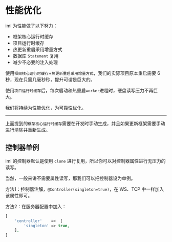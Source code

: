 # 性能优化

imi 为性能做了以下努力：

* 框架核心运行时缓存
* 项目运行时缓存
* 热更新重启采用增量方式
* 数据库 `Statement` 复用
* 减少不必要的注入处理

使用`框架核心运行时缓存`+`热更新重启采用增量方式`，我们的实际项目原本重启需要 6 秒，现在只需几毫秒秒，提升可谓是巨大的。

使用`项目运行时缓存`后，每次启动和热重启`worker`进程时，硬盘读写压力不再巨大。

我们将持续为性能优化，为可靠性优化。

---

上面提到的`框架核心运行时缓存`需要在开发时手动生成，并且如果更新框架需要手动进行清除并重新生成。

## 控制器单例

imi 的控制器默认是使用 `clone` 进行复用，所以你可以对控制器属性进行无压力的读写。

当然，一般来讲不需要属性读写，那我们可以把控制器设为单例。

方法1：控制器注解，`@Controller(singleton=true)`，在 WS、TCP 中一样加入该属性即可。

方法2：在服务器配置中加入：

```php
[
    'controller'    =>  [
        'singleton' => true,
    ],
]
```

